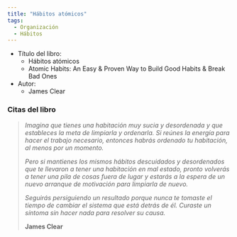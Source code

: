 ```yaml
---
title: "Hábitos atómicos"
tags:
  - Organización
  - Hábitos
---
```


- Título del libro:
  - Hábitos atómicos
  - Atomic Habits: An Easy & Proven Way to Build Good Habits & Break Bad Ones
- Autor:
  - James Clear

### Citas del libro

> _Imagina que tienes una habitación muy sucia y desordenada y que estableces la meta de limpiarla y ordenarla. Si reúnes la energía para hacer el trabajo necesario, entonces habrás ordenado tu habitación, al menos por un momento._
>
> _Pero si mantienes los mismos hábitos descuidados y desordenados que te llevaron a tener una habitación en mal estado, pronto volverás a tener una pila de cosas fuera de lugar y estarás a la espera de un nuevo arranque de motivación para limpiarla de nuevo._
>
> _Seguirás persiguiendo un resultado porque nunca te tomaste el tiempo de cambiar el sistema que está detrás de él. Curaste un síntoma sin hacer nada para resolver su causa._
>
> **James Clear**

